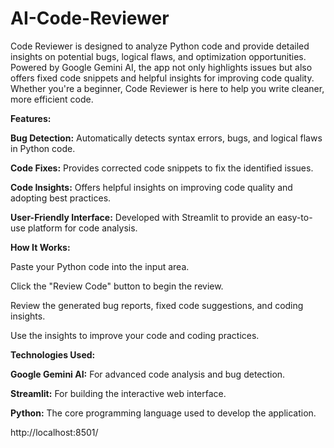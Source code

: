 # AI-Code-Reviewer

Code Reviewer is designed to analyze Python code and provide detailed insights on potential bugs, logical flaws, and optimization opportunities. Powered by Google Gemini AI, the app not only highlights issues but also offers fixed code snippets and helpful insights for improving code quality. Whether you're a beginner, Code Reviewer is here to help you write cleaner, more efficient code.

**Features:**

**Bug Detection:** Automatically detects syntax errors, bugs, and logical flaws in Python code.

**Code Fixes:** Provides corrected code snippets to fix the identified issues.

**Code Insights:** Offers helpful insights on improving code quality and adopting best practices.

**User-Friendly Interface:** Developed with Streamlit to provide an easy-to-use platform for code analysis.


**How It Works:**


Paste your Python code into the input area.

Click the "Review Code" button to begin the review.

Review the generated bug reports, fixed code suggestions, and coding insights.

Use the insights to improve your code and coding practices.


**Technologies Used:**


**Google Gemini AI:** For advanced code analysis and bug detection.

**Streamlit:** For building the interactive web interface.

**Python:** The core programming language used to develop the application.

http://localhost:8501/

